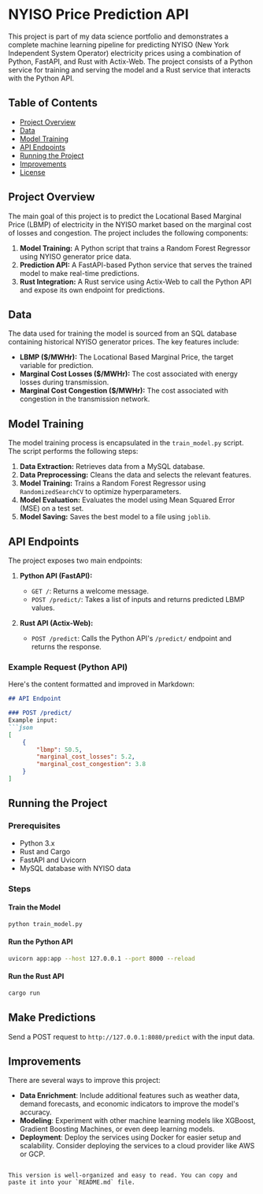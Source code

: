 # NYISO Price Prediction API

This project is part of my data science portfolio and demonstrates a complete machine learning pipeline for predicting NYISO (New York Independent System Operator) electricity prices using a combination of Python, FastAPI, and Rust with Actix-Web. The project consists of a Python service for training and serving the model and a Rust service that interacts with the Python API.

## Table of Contents

- [Project Overview](#project-overview)
- [Data](#data)
- [Model Training](#model-training)
- [API Endpoints](#api-endpoints)
- [Running the Project](#running-the-project)
- [Improvements](#improvements)
- [License](#license)

## Project Overview

The main goal of this project is to predict the Locational Based Marginal Price (LBMP) of electricity in the NYISO market based on the marginal cost of losses and congestion. The project includes the following components:

1. **Model Training:** A Python script that trains a Random Forest Regressor using NYISO generator price data.
2. **Prediction API:** A FastAPI-based Python service that serves the trained model to make real-time predictions.
3. **Rust Integration:** A Rust service using Actix-Web to call the Python API and expose its own endpoint for predictions.

## Data

The data used for training the model is sourced from an SQL database containing historical NYISO generator prices. The key features include:

- **LBMP ($/MWHr):** The Locational Based Marginal Price, the target variable for prediction.
- **Marginal Cost Losses ($/MWHr):** The cost associated with energy losses during transmission.
- **Marginal Cost Congestion ($/MWHr):** The cost associated with congestion in the transmission network.

## Model Training

The model training process is encapsulated in the `train_model.py` script. The script performs the following steps:

1. **Data Extraction:** Retrieves data from a MySQL database.
2. **Data Preprocessing:** Cleans the data and selects the relevant features.
3. **Model Training:** Trains a Random Forest Regressor using `RandomizedSearchCV` to optimize hyperparameters.
4. **Model Evaluation:** Evaluates the model using Mean Squared Error (MSE) on a test set.
5. **Model Saving:** Saves the best model to a file using `joblib`.

## API Endpoints

The project exposes two main endpoints:

1. **Python API (FastAPI):**
   - `GET /`: Returns a welcome message.
   - `POST /predict/`: Takes a list of inputs and returns predicted LBMP values.

2. **Rust API (Actix-Web):**
   - `POST /predict`: Calls the Python API's `/predict/` endpoint and returns the response.

### Example Request (Python API)

Here's the content formatted and improved in Markdown:

```markdown
## API Endpoint

### POST /predict/
Example input:
```json
[
    {
        "lbmp": 50.5,
        "marginal_cost_losses": 5.2,
        "marginal_cost_congestion": 3.8
    }
]
```

## Running the Project

### Prerequisites
- Python 3.x
- Rust and Cargo
- FastAPI and Uvicorn
- MySQL database with NYISO data

### Steps

#### Train the Model
```bash
python train_model.py
```

#### Run the Python API
```bash
uvicorn app:app --host 127.0.0.1 --port 8000 --reload
```

#### Run the Rust API
```bash
cargo run
```

## Make Predictions
Send a POST request to `http://127.0.0.1:8080/predict` with the input data.

## Improvements

There are several ways to improve this project:

- **Data Enrichment**: Include additional features such as weather data, demand forecasts, and economic indicators to improve the model's accuracy.
- **Modeling**: Experiment with other machine learning models like XGBoost, Gradient Boosting Machines, or even deep learning models.
- **Deployment**: Deploy the services using Docker for easier setup and scalability. Consider deploying the services to a cloud provider like AWS or GCP.
```

This version is well-organized and easy to read. You can copy and paste it into your `README.md` file.
